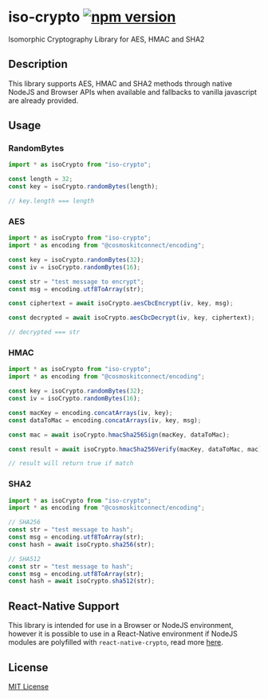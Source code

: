 # iso-crypto [![npm version](https://badge.fury.io/js/%40pedrouid%2Fiso-crypto.svg)](https://badge.fury.io/js/%40pedrouid%2Fiso-crypto)

Isomorphic Cryptography Library for AES, HMAC and SHA2

## Description

This library supports AES, HMAC and SHA2 methods through native NodeJS and Browser APIs when available and fallbacks to vanilla javascript are already provided.

## Usage

### RandomBytes

```typescript
import * as isoCrypto from "iso-crypto";

const length = 32;
const key = isoCrypto.randomBytes(length);

// key.length === length
```

### AES

```typescript
import * as isoCrypto from "iso-crypto";
import * as encoding from "@cosmoskitconnect/encoding";

const key = isoCrypto.randomBytes(32);
const iv = isoCrypto.randomBytes(16);

const str = "test message to encrypt";
const msg = encoding.utf8ToArray(str);

const ciphertext = await isoCrypto.aesCbcEncrypt(iv, key, msg);

const decrypted = await isoCrypto.aesCbcDecrypt(iv, key, ciphertext);

// decrypted === str
```

### HMAC

```typescript
import * as isoCrypto from "iso-crypto";
import * as encoding from "@cosmoskitconnect/encoding";

const key = isoCrypto.randomBytes(32);
const iv = isoCrypto.randomBytes(16);

const macKey = encoding.concatArrays(iv, key);
const dataToMac = encoding.concatArrays(iv, key, msg);

const mac = await isoCrypto.hmacSha256Sign(macKey, dataToMac);

const result = await isoCrypto.hmacSha256Verify(macKey, dataToMac, mac);

// result will return true if match
```

### SHA2

```typescript
import * as isoCrypto from "iso-crypto";
import * as encoding from "@cosmoskitconnect/encoding";

// SHA256
const str = "test message to hash";
const msg = encoding.utf8ToArray(str);
const hash = await isoCrypto.sha256(str);

// SHA512
const str = "test message to hash";
const msg = encoding.utf8ToArray(str);
const hash = await isoCrypto.sha512(str);
```

## React-Native Support

This library is intended for use in a Browser or NodeJS environment, however it is possible to use in a React-Native environment if NodeJS modules are polyfilled with `react-native-crypto`, read more [here](https://github.com/tradle/react-native-crypto).

## License

[MIT License](LICENSE.md)
